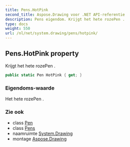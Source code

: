 ```yaml
---
title: Pens.HotPink
second_title: Aspose.Drawing voor .NET API-referentie
description: Pens eigendom. Krijgt het hete rozePen .
type: docs
weight: 550
url: /nl/net/system.drawing/pens/hotpink/
---
```

## Pens.HotPink property

Krijgt het hete rozePen .

```csharp
public static Pen HotPink { get; }
```

### Eigendoms-waarde

Het hete rozePen .

### Zie ook

* class [Pen](../../pen/)
* class [Pens](../)
* naamruimte [System.Drawing](../../pens/)
* montage [Aspose.Drawing](../../../)


